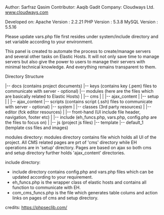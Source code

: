 Author: Sarfraz Qasim
Contributor: Aaqib Gadit
Company: Cloudways Ltd. www.cloudways.com

Developed on:
Apache Version :
    2.2.21
PHP Version :
    5.3.8
MySQL Version :
    5.5.16	

Please update vars.php file first resides under system/include directory and set variable according to your environment.

This panel is created to automate the process to create/manage servers and several other tasks on Elastic Hosts. 
It will not only save time to manage servers but also give the power to users to manage their servers with minimal technical knowledge. 
And everything remains transparent to them.

Directory Structure

|-- docs (contains project documents)
|-- keys (contains key (.pem) files to communicate with server - optional)
|-- modules (here are the files which are basically related to Elastic Hosts)
|		|-- cms
|		|	|-- ajax_content
|		|-- setup
|		|	|-- ajax_content
|-- scripts (contains script (.ssh) files to communicate with server - optional)
|-- system
|		|-- classes (3rd party resources)
|		|-- editor (fck editor resources)
|		|-- front-hand (UI include file header, navigation, footer etc)
|		|-- include (eh_funcs.php, vars.php, config.php are the files to focus on)
|		|-- js (project js files)
|-- template
		|-- default_1 (template css files and images)


modules directory:
modules directory contains file which holds all UI of the project. All CMS related pages are prt of 'cms' directory while EH operations are in 'setup' directory.
Pages are based on ajax so both cms and setup directory further holds 'ajax_content' directories. 

include directory:
- include directory contains config.php and vars.php files which can be updated according to your requirement.
- eh_funcs.php is the wrapper class of elastic hosts and contains all function to communicate with EH.
- com_cms_funcs.php is the file which generates table colums and action links on pages of cms and setup directory.

credits:
https://phpseclib.com/

